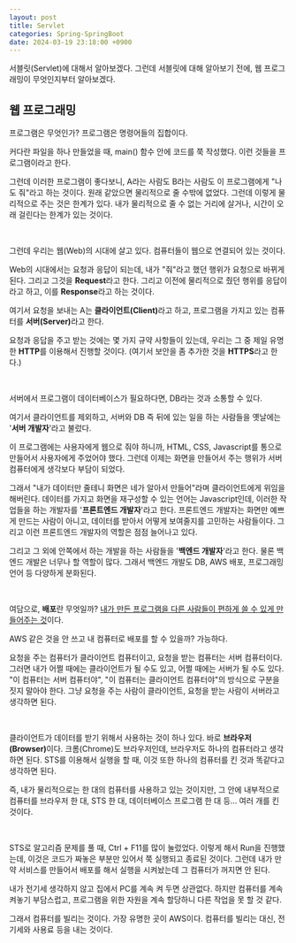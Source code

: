 ```yaml
---
layout: post
title: Servlet
categories: Spring-SpringBoot
date: 2024-03-19 23:18:00 +0900
---
```

서블릿(Servlet)에 대해서 알아보겠다. 그런데 서블릿에 대해 알아보기 전에, 웹 프로그래밍이 무엇인지부터 알아보겠다.

## 웹 프로그래밍

프로그램은 무엇인가? 프로그램은 명령어들의 집합이다.

커다란 파일을 하나 만들었을 때, main() 함수 안에 코드를 쭉 작성했다. 이런 것들을 프로그램이라고 한다.

그런데 이러한 프로그램이 좋다보니, A라는 사람도 B라는 사람도 이 프로그램에게 "나도 줘"라고 하는 것이다. 원래 같았으면 물리적으로 줄 수밖에 없었다. 그런데 이렇게 물리적으로 주는 것은 한계가 있다. 내가 물리적으로 줄 수 없는 거리에 살거나, 시간이 오래 걸린다는 한계가 있는 것이다.

<br>

그런데 우리는 웹(Web)의 시대에 살고 있다. 컴퓨터들이 웹으로 연결되어 있는 것이다.

Web의 시대에서는 요청과 응답이 되는데, 내가 "줘"라고 했던 행위가 요청으로 바뀌게 된다. 그리고 그것을 <b>Request</b>라고 한다. 그리고 이전에 물리적으로 줬던 행위를 응답이라고 하고, 이를 <b>Response</b>라고 하는 것이다.

여기서 요청을 보내는 A는 <b>클라이언트(Client)</b>라고 하고, 프로그램을 가지고 있는 컴퓨터를 <b>서버(Server)</b>라고 한다.

요청과 응답을 주고 받는 것에는 몇 가지 규약 사항들이 있는데, 우리는 그 중 제일 유명한 <b>HTTP</b>를 이용해서 진행할 것이다. (여기서 보안을 좀 추가한 것을 <b>HTTPS</b>라고 한다.)

<br>

서버에서 프로그램이 데이터베이스가 필요하다면, DB라는 것과 소통할 수 있다.

여기서 클라이언트를 제외하고, 서버와 DB 즉 뒤에 있는 일을 하는 사람들을 옛날에는 '<b>서버 개발자</b>'라고 불렀다.

이 프로그램에는 사용자에게 웹으로 줘야 하니까, HTML, CSS, Javascript를 통으로 만들어서 사용자에게 주었어야 했다. 그런데 이제는 화면을 만들어서 주는 행위가 서버 컴퓨터에게 생각보다 부담이 되었다.

그래서 "내가 데이터만 줄테니 화면은 네가 알아서 만들어"라며 클라이언트에게 위임을 해버린다. 데이터를 가지고 화면을 재구성할 수 있는 언어는 Javascript인데, 이러한 작업들을 하는 개발자를 '<b>프론트엔드 개발자</b>'라고 한다. 프론트엔드 개발자는 화면만 예쁘게 만드는 사람이 아니고, 데이터를 받아서 어떻게 보여줄지를 고민하는 사람들이다. 그리고 이런 프론트엔드 개발자의 역할은 점점 늘어나고 있다. 

그리고 그 외에 안쪽에서 하는 개발을 하는 사람들을 '<b>백엔드 개발자</b>'라고 한다. 물론 백엔드 개발은 너무나 할 역할이 많다. 그래서 백엔드 개발도 DB, AWS 배포, 프로그래밍 언어 등 다양하게 분화된다.

<br>

여담으로, <b>배포</b>란 무엇일까? <u>내가 만든 프로그램을 다른 사람들이 편하게 쓸 수 있게 만들어주는 것</u>이다.

AWS 같은 것을 안 쓰고 내 컴퓨터로 배포를 할 수 있을까? 가능하다.

요청을 주는 컴퓨터가 클라이언트 컴퓨터이고, 요청을 받는 컴퓨터는 서버 컴퓨터이다. 그러면 내가 어쩔 때에는 클라이언트가 될 수도 있고, 어쩔 때에는 서버가 될 수도 있다. "이 컴퓨터는 서버 컴퓨터야", "이 컴퓨터는 클라이언트 컴퓨터야"의 방식으로 구분을 짓지 말아야 한다. 그냥 요청을 주는 사람이 클라이언트, 요청을 받는 사람이 서버라고 생각하면 된다.

<br>

클라이언트가 데이터를 받기 위해서 사용하는 것이 하나 있다. 바로 <b>브라우저(Browser)</b>이다. 크롬(Chrome)도 브라우저인데, 브라우저도 하나의 컴퓨터라고 생각하면 된다. STS를 이용해서 실행을 할 때, 이것 또한 하나의 컴퓨터를 킨 것과 똑같다고 생각하면 된다.

즉, 내가 물리적으로는 한 대의 컴퓨터를 사용하고 있는 것이지만, 그 안에 내부적으로 컴퓨터를 브라우저 한 대, STS 한 대, 데이터베이스 프로그램 한 대 등... 여러 개를 킨 것이다.

<br>

STS로 알고리즘 문제를 풀 때, <kdb>Ctrl + F11</kbd>를 많이 눌렀었다. 이렇게 해서 Run을 진행했는데, 이것은 코드가 짜놓은 부분만 있어서 쭉 실행되고 종료된 것이다. 그런데 내가 만약 서비스를 만들어서 배포를 해서 실행을 시켜놨는데 그 컴퓨터가 꺼지면 안 된다. 

내가 전기세 생각하지 않고 집에서 PC를 계속 켜 두면 상관없다. 하지만 컴퓨터를 계속 켜놓기 부담스럽고, 프로그램을 위한 자원을 계속 할당하니 다른 작업을 못 할 것 같다.

그래서 컴퓨터를 빌리는 것이다. 가장 유명한 곳이 AWS이다. 컴퓨터를 빌리는 대신, 전기세와 사용료 등을 내는 것이다.

<br>

